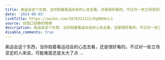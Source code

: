 ```yaml
---
title: 奥运会这个东西，当你抱着看运动会的心态去看，还是很好看的。不过对一些立场坚定的人来说，可能难度还是太大了点
date: '2024-08-03'
linkTitle: https://weibo.com/5878312122/OqDBO6cL1
source: 找借口安静的微博
description: 奥运会这个东西，当你抱着看运动会的心态去看，还是很好看的。不过对一些立场坚定的人来说，可能难度还是太大了点  ...
disable_comments: true
---
```

奥运会这个东西，当你抱着看运动会的心态去看，还是很好看的。不过对一些立场坚定的人来说，可能难度还是太大了点  ...
